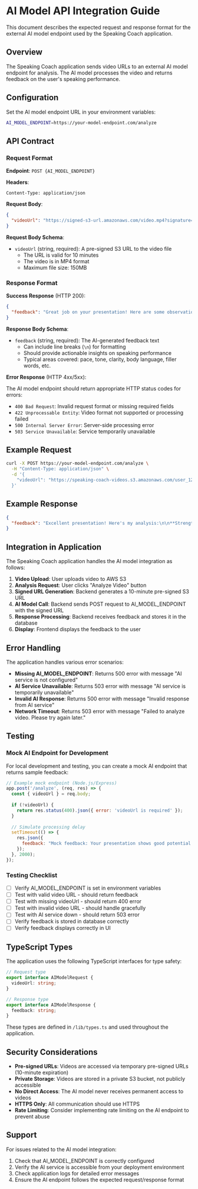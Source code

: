 # AI Model API Integration Guide

This document describes the expected request and response format for the external AI model endpoint used by the Speaking Coach application.

## Overview

The Speaking Coach application sends video URLs to an external AI model endpoint for analysis. The AI model processes the video and returns feedback on the user's speaking performance.

## Configuration

Set the AI model endpoint URL in your environment variables:

```bash
AI_MODEL_ENDPOINT=https://your-model-endpoint.com/analyze
```

## API Contract

### Request Format

**Endpoint**: `POST {AI_MODEL_ENDPOINT}`

**Headers**:
```
Content-Type: application/json
```

**Request Body**:
```json
{
  "videoUrl": "https://signed-s3-url.amazonaws.com/video.mp4?signature=..."
}
```

**Request Body Schema**:
- `videoUrl` (string, required): A pre-signed S3 URL to the video file
  - The URL is valid for 10 minutes
  - The video is in MP4 format
  - Maximum file size: 150MB

### Response Format

**Success Response** (HTTP 200):

```json
{
  "feedback": "Great job on your presentation! Here are some observations:\n\n1. Pace: Your speaking pace was well-controlled...\n2. Clarity: Your articulation was clear...\n3. Body Language: Consider maintaining more eye contact..."
}
```

**Response Body Schema**:
- `feedback` (string, required): The AI-generated feedback text
  - Can include line breaks (`\n`) for formatting
  - Should provide actionable insights on speaking performance
  - Typical areas covered: pace, tone, clarity, body language, filler words, etc.

**Error Response** (HTTP 4xx/5xx):

The AI model endpoint should return appropriate HTTP status codes for errors:
- `400 Bad Request`: Invalid request format or missing required fields
- `422 Unprocessable Entity`: Video format not supported or processing failed
- `500 Internal Server Error`: Server-side processing error
- `503 Service Unavailable`: Service temporarily unavailable

## Example Request

```bash
curl -X POST https://your-model-endpoint.com/analyze \
  -H "Content-Type: application/json" \
  -d '{
    "videoUrl": "https://speaking-coach-videos.s3.amazonaws.com/user_123/video.mp4?X-Amz-Signature=..."
  }'
```

## Example Response

```json
{
  "feedback": "Excellent presentation! Here's my analysis:\n\n**Strengths:**\n- Clear articulation and good volume control\n- Well-paced delivery with appropriate pauses\n- Confident body language\n\n**Areas for Improvement:**\n- Reduce filler words (um, uh) - counted 12 instances\n- Maintain more consistent eye contact with the camera\n- Consider varying your tone more to emphasize key points\n\n**Overall:** You demonstrated strong public speaking fundamentals. Focus on eliminating filler words and you'll see significant improvement."
}
```

## Integration in Application

The Speaking Coach application handles the AI model integration as follows:

1. **Video Upload**: User uploads video to AWS S3
2. **Analysis Request**: User clicks "Analyze Video" button
3. **Signed URL Generation**: Backend generates a 10-minute pre-signed S3 URL
4. **AI Model Call**: Backend sends POST request to AI_MODEL_ENDPOINT with the signed URL
5. **Response Processing**: Backend receives feedback and stores it in the database
6. **Display**: Frontend displays the feedback to the user

## Error Handling

The application handles various error scenarios:

- **Missing AI_MODEL_ENDPOINT**: Returns 500 error with message "AI service is not configured"
- **AI Service Unavailable**: Returns 503 error with message "AI service is temporarily unavailable"
- **Invalid AI Response**: Returns 500 error with message "Invalid response from AI service"
- **Network Timeout**: Returns 503 error with message "Failed to analyze video. Please try again later."

## Testing

### Mock AI Endpoint for Development

For local development and testing, you can create a mock AI endpoint that returns sample feedback:

```javascript
// Example mock endpoint (Node.js/Express)
app.post('/analyze', (req, res) => {
  const { videoUrl } = req.body;
  
  if (!videoUrl) {
    return res.status(400).json({ error: 'videoUrl is required' });
  }
  
  // Simulate processing delay
  setTimeout(() => {
    res.json({
      feedback: "Mock feedback: Your presentation shows good potential!\n\n**Pace:** Moderate and easy to follow\n**Clarity:** Clear articulation\n**Suggestions:** Practice maintaining eye contact and reduce filler words."
    });
  }, 2000);
});
```

### Testing Checklist

- [ ] Verify AI_MODEL_ENDPOINT is set in environment variables
- [ ] Test with valid video URL - should return feedback
- [ ] Test with missing videoUrl - should return 400 error
- [ ] Test with invalid video URL - should handle gracefully
- [ ] Test with AI service down - should return 503 error
- [ ] Verify feedback is stored in database correctly
- [ ] Verify feedback displays correctly in UI

## TypeScript Types

The application uses the following TypeScript interfaces for type safety:

```typescript
// Request type
export interface AIModelRequest {
  videoUrl: string;
}

// Response type
export interface AIModelResponse {
  feedback: string;
}
```

These types are defined in `/lib/types.ts` and used throughout the application.

## Security Considerations

- **Pre-signed URLs**: Videos are accessed via temporary pre-signed URLs (10-minute expiration)
- **Private Storage**: Videos are stored in a private S3 bucket, not publicly accessible
- **No Direct Access**: The AI model never receives permanent access to videos
- **HTTPS Only**: All communication should use HTTPS
- **Rate Limiting**: Consider implementing rate limiting on the AI endpoint to prevent abuse

## Support

For issues related to the AI model integration:
1. Check that AI_MODEL_ENDPOINT is correctly configured
2. Verify the AI service is accessible from your deployment environment
3. Check application logs for detailed error messages
4. Ensure the AI endpoint follows the expected request/response format
